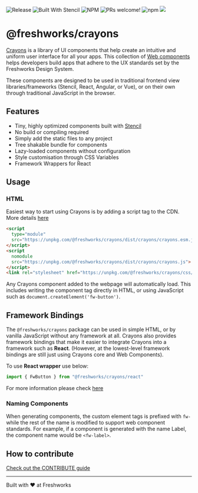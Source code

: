 
![Release](https://github.com/freshworks/crayons/workflows/Release/badge.svg) ![Built With Stencil](https://img.shields.io/badge/-Built%20With%20Stencil-16161d.svg?logo=data%3Aimage%2Fsvg%2Bxml%3Bbase64%2CPD94bWwgdmVyc2lvbj0iMS4wIiBlbmNvZGluZz0idXRmLTgiPz4KPCEtLSBHZW5lcmF0b3I6IEFkb2JlIElsbHVzdHJhdG9yIDE5LjIuMSwgU1ZHIEV4cG9ydCBQbHVnLUluIC4gU1ZHIFZlcnNpb246IDYuMDAgQnVpbGQgMCkgIC0tPgo8c3ZnIHZlcnNpb249IjEuMSIgaWQ9IkxheWVyXzEiIHhtbG5zPSJodHRwOi8vd3d3LnczLm9yZy8yMDAwL3N2ZyIgeG1sbnM6eGxpbms9Imh0dHA6Ly93d3cudzMub3JnLzE5OTkveGxpbmsiIHg9IjBweCIgeT0iMHB4IgoJIHZpZXdCb3g9IjAgMCA1MTIgNTEyIiBzdHlsZT0iZW5hYmxlLWJhY2tncm91bmQ6bmV3IDAgMCA1MTIgNTEyOyIgeG1sOnNwYWNlPSJwcmVzZXJ2ZSI%2BCjxzdHlsZSB0eXBlPSJ0ZXh0L2NzcyI%2BCgkuc3Qwe2ZpbGw6I0ZGRkZGRjt9Cjwvc3R5bGU%2BCjxwYXRoIGNsYXNzPSJzdDAiIGQ9Ik00MjQuNywzNzMuOWMwLDM3LjYtNTUuMSw2OC42LTkyLjcsNjguNkgxODAuNGMtMzcuOSwwLTkyLjctMzAuNy05Mi43LTY4LjZ2LTMuNmgzMzYuOVYzNzMuOXoiLz4KPHBhdGggY2xhc3M9InN0MCIgZD0iTTQyNC43LDI5Mi4xSDE4MC40Yy0zNy42LDAtOTIuNy0zMS05Mi43LTY4LjZ2LTMuNkgzMzJjMzcuNiwwLDkyLjcsMzEsOTIuNyw2OC42VjI5Mi4xeiIvPgo8cGF0aCBjbGFzcz0ic3QwIiBkPSJNNDI0LjcsMTQxLjdIODcuN3YtMy42YzAtMzcuNiw1NC44LTY4LjYsOTIuNy02OC42SDMzMmMzNy45LDAsOTIuNywzMC43LDkyLjcsNjguNlYxNDEuN3oiLz4KPC9zdmc%2BCg%3D%3D&colorA=16161d&style=flat-square) ![NPM](https://img.shields.io/npm/l/@freshworks/crayons) ![PRs welcome!](https://img.shields.io/badge/PRs-welcome-brightgreen.svg) ![npm](https://img.shields.io/npm/dm/@freshworks/crayons.svg) [![](https://data.jsdelivr.com/v1/package/npm/@freshworks/crayons/badge)](https://www.jsdelivr.com/package/npm/@freshworks/crayons)

# @freshworks/crayons

[Crayons](https://crayons.freshworks.com/) is a library of UI components that help create an intuitive and uniform user interface for all your apps. This collection of [Web components](https://developer.mozilla.org/en-US/docs/Web/Web_Components) helps developers build apps that adhere to the UX standards set by the Freshworks Design System.

These components are designed to be used in traditional frontend view libraries/frameworks (Stencil, React, Angular, or Vue), or on their own through traditional JavaScript in the browser.


## Features

* Tiny, highly optimized components built with [Stencil](https://stenciljs.com/)
* No build or compiling required
* Simply add the static files to any project
* Tree shakable bundle for components
* Lazy-loaded components without configuration
* Style customisation through CSS Variables
* Framework Wrappers for React

## Usage

### HTML

Easiest way to start using Crayons is by adding a script tag to the CDN.
More details [here](https://crayons.freshworks.com/introduction/)
```html
<script
  type="module"
  src="https://unpkg.com/@freshworks/crayons/dist/crayons/crayons.esm.js">
</script>
<script
  nomodule
  src="https://unpkg.com/@freshworks/crayons/dist/crayons/crayons.js">
</script>
<link rel="stylesheet" href="https://unpkg.com/@freshworks/crayons/css/crayons-min.css">
```

Any Crayons component added to the webpage will automatically load. This includes writing the component tag directly in HTML, or using JavaScript such as `document.createElement('fw-button')`.
## Framework Bindings

The `@freshworks/crayons` package can be used in simple HTML, or by vanilla JavaScript without any framework at all. Crayons also provides framework bindings that make it easier to integrate Crayons into a framework such as **React**. (However, at the lowest-level framework bindings are still just using Crayons core and Web Components).

To use **React wrapper** use below:
```js
import { FwButton } from "@freshworks/crayons/react"
```
For more information please check [here](https://crayons.freshworks.com/frameworks/react)

### Naming Components
When generating components, the custom element tags is prefixed with `fw-` while the rest of the name is modified to support web component standards. For example, if a component is generated with the name Label, the component name would be `<fw-label>`.

## How to contribute

[Check out the CONTRIBUTE guide](../../CONTRIBUTING.md)

----------------------------------------------

Built with ❤ at Freshworks